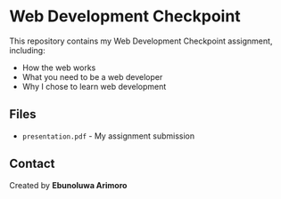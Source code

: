 # Web Development Checkpoint
This repository contains my Web Development Checkpoint assignment, including:
- How the web works
- What you need to be a web developer
- Why I chose to learn web development

## Files
- `presentation.pdf` - My assignment submission

## Contact
Created by **Ebunoluwa Arimoro**
